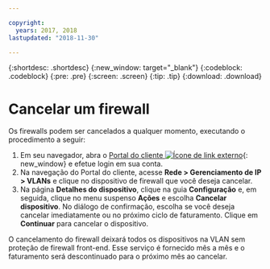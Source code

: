 ```yaml
---

copyright:
  years: 2017, 2018
lastupdated: "2018-11-30"

---
```


{:shortdesc: .shortdesc}
{:new_window: target="_blank"}
{:codeblock: .codeblock}
{:pre: .pre}
{:screen: .screen}
{:tip: .tip}
{:download: .download}

# Cancelar um firewall

Os firewalls podem ser cancelados a qualquer momento, executando o procedimento a seguir:

1. Em seu navegador, abra o [Portal do cliente ![Ícone de link externo](../../icons/launch-glyph.svg "Ícone de link externo")](https://control.softlayer.com/){: new_window} e efetue login em sua conta.
2. Na navegação do Portal do cliente, acesse **Rede > Gerenciamento de IP > VLANs** e clique no dispositivo de firewall que você deseja cancelar.
3. Na página **Detalhes do dispositivo**, clique na guia **Configuração** e, em seguida, clique no menu suspenso **Ações** e escolha **Cancelar dispositivo**. No diálogo de confirmação, escolha se você deseja cancelar imediatamente ou no próximo ciclo de faturamento. Clique em **Continuar** para cancelar o dispositivo.

O cancelamento do firewall deixará todos os dispositivos na VLAN sem proteção de firewall front-end. Esse serviço é fornecido mês a mês e o faturamento será descontinuado para o próximo mês ao cancelar.
